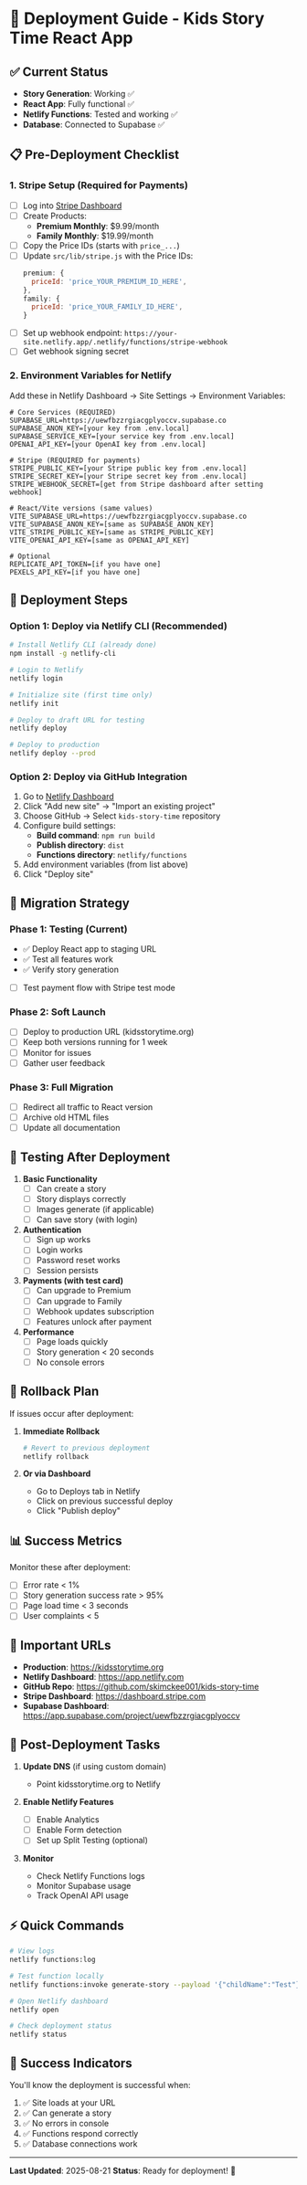 # 🚀 Deployment Guide - Kids Story Time React App

## ✅ Current Status
- **Story Generation**: Working ✅
- **React App**: Fully functional ✅
- **Netlify Functions**: Tested and working ✅
- **Database**: Connected to Supabase ✅

## 📋 Pre-Deployment Checklist

### 1. Stripe Setup (Required for Payments)
- [ ] Log into [Stripe Dashboard](https://dashboard.stripe.com)
- [ ] Create Products:
  - **Premium Monthly**: $9.99/month
  - **Family Monthly**: $19.99/month
- [ ] Copy the Price IDs (starts with `price_...`)
- [ ] Update `src/lib/stripe.js` with the Price IDs:
  ```javascript
  premium: {
    priceId: 'price_YOUR_PREMIUM_ID_HERE',
  },
  family: {
    priceId: 'price_YOUR_FAMILY_ID_HERE',
  }
  ```
- [ ] Set up webhook endpoint: `https://your-site.netlify.app/.netlify/functions/stripe-webhook`
- [ ] Get webhook signing secret

### 2. Environment Variables for Netlify
Add these in Netlify Dashboard → Site Settings → Environment Variables:

```env
# Core Services (REQUIRED)
SUPABASE_URL=https://uewfbzzrgiacgplyoccv.supabase.co
SUPABASE_ANON_KEY=[your key from .env.local]
SUPABASE_SERVICE_KEY=[your service key from .env.local]
OPENAI_API_KEY=[your OpenAI key from .env.local]

# Stripe (REQUIRED for payments)
STRIPE_PUBLIC_KEY=[your Stripe public key from .env.local]
STRIPE_SECRET_KEY=[your Stripe secret key from .env.local]
STRIPE_WEBHOOK_SECRET=[get from Stripe dashboard after setting webhook]

# React/Vite versions (same values)
VITE_SUPABASE_URL=https://uewfbzzrgiacgplyoccv.supabase.co
VITE_SUPABASE_ANON_KEY=[same as SUPABASE_ANON_KEY]
VITE_STRIPE_PUBLIC_KEY=[same as STRIPE_PUBLIC_KEY]
VITE_OPENAI_API_KEY=[same as OPENAI_API_KEY]

# Optional
REPLICATE_API_TOKEN=[if you have one]
PEXELS_API_KEY=[if you have one]
```

## 🎯 Deployment Steps

### Option 1: Deploy via Netlify CLI (Recommended)
```bash
# Install Netlify CLI (already done)
npm install -g netlify-cli

# Login to Netlify
netlify login

# Initialize site (first time only)
netlify init

# Deploy to draft URL for testing
netlify deploy

# Deploy to production
netlify deploy --prod
```

### Option 2: Deploy via GitHub Integration
1. Go to [Netlify Dashboard](https://app.netlify.com)
2. Click "Add new site" → "Import an existing project"
3. Choose GitHub → Select `kids-story-time` repository
4. Configure build settings:
   - **Build command**: `npm run build`
   - **Publish directory**: `dist`
   - **Functions directory**: `netlify/functions`
5. Add environment variables (from list above)
6. Click "Deploy site"

## 🔄 Migration Strategy

### Phase 1: Testing (Current)
- ✅ Deploy React app to staging URL
- ✅ Test all features work
- ✅ Verify story generation
- [ ] Test payment flow with Stripe test mode

### Phase 2: Soft Launch
- [ ] Deploy to production URL (kidsstorytime.org)
- [ ] Keep both versions running for 1 week
- [ ] Monitor for issues
- [ ] Gather user feedback

### Phase 3: Full Migration
- [ ] Redirect all traffic to React version
- [ ] Archive old HTML files
- [ ] Update all documentation

## 🧪 Testing After Deployment

1. **Basic Functionality**
   - [ ] Can create a story
   - [ ] Story displays correctly
   - [ ] Images generate (if applicable)
   - [ ] Can save story (with login)

2. **Authentication**
   - [ ] Sign up works
   - [ ] Login works
   - [ ] Password reset works
   - [ ] Session persists

3. **Payments (with test card)**
   - [ ] Can upgrade to Premium
   - [ ] Can upgrade to Family
   - [ ] Webhook updates subscription
   - [ ] Features unlock after payment

4. **Performance**
   - [ ] Page loads quickly
   - [ ] Story generation < 20 seconds
   - [ ] No console errors

## 🚨 Rollback Plan

If issues occur after deployment:

1. **Immediate Rollback**
   ```bash
   # Revert to previous deployment
   netlify rollback
   ```

2. **Or via Dashboard**
   - Go to Deploys tab in Netlify
   - Click on previous successful deploy
   - Click "Publish deploy"

## 📊 Success Metrics

Monitor these after deployment:
- [ ] Error rate < 1%
- [ ] Story generation success rate > 95%
- [ ] Page load time < 3 seconds
- [ ] User complaints < 5

## 🔗 Important URLs

- **Production**: https://kidsstorytime.org
- **Netlify Dashboard**: https://app.netlify.com
- **GitHub Repo**: https://github.com/skimckee001/kids-story-time
- **Stripe Dashboard**: https://dashboard.stripe.com
- **Supabase Dashboard**: https://app.supabase.com/project/uewfbzzrgiacgplyoccv

## 📝 Post-Deployment Tasks

1. **Update DNS** (if using custom domain)
   - Point kidsstorytime.org to Netlify

2. **Enable Netlify Features**
   - [ ] Enable Analytics
   - [ ] Enable Form detection
   - [ ] Set up Split Testing (optional)

3. **Monitor**
   - Check Netlify Functions logs
   - Monitor Supabase usage
   - Track OpenAI API usage

## ⚡ Quick Commands

```bash
# View logs
netlify functions:log

# Test function locally
netlify functions:invoke generate-story --payload '{"childName":"Test"}'

# Open Netlify dashboard
netlify open

# Check deployment status
netlify status
```

## 🎉 Success Indicators

You'll know the deployment is successful when:
1. ✅ Site loads at your URL
2. ✅ Can generate a story
3. ✅ No errors in console
4. ✅ Functions respond correctly
5. ✅ Database connections work

---

**Last Updated**: 2025-08-21
**Status**: Ready for deployment! 🚀